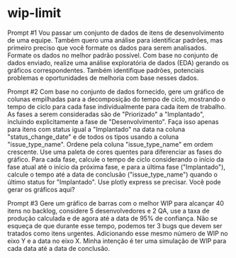 # wip-limit

Prompt #1
Vou passar um conjunto de dados de itens de desenvolvimento de uma equipe. Também quero uma análise para identificar padrões, mas primeiro preciso que você formate os dados para serem analisados. Formate os dados no melhor padrão possível. Com base no conjunto de dados enviado, realize uma análise exploratória de dados (EDA) gerando os gráficos correspondentes. Também identifique padrões, potenciais problemas e oportunidades de melhoria com base nesses dados.

Prompt #2
Com base no conjunto de dados fornecido, gere um gráfico de colunas empilhadas para a decomposição do tempo de ciclo, mostrando o tempo de ciclo para cada fase individualmente para cada item de trabalho. As fases a serem consideradas são de "Priorizado" a "Implantado", incluindo explicitamente a fase de "Desenvolvimento". Faça isso apenas para itens com status igual a "Implantado" na data na coluna "status_change_date" e de todos os tipos usando a coluna "issue_type_name". Ordene pela coluna "issue_type_name" em ordem crescente. Use uma paleta de cores quentes para diferenciar as fases do gráfico. Para cada fase, calcule o tempo de ciclo considerando o início da fase atual até o início da próxima fase, e para a última fase ("Implantado"), calcule o tempo até a data de conclusão ("issue_type_name") quando o último status for "Implantado". Use plotly express se precisar. Você pode gerar os gráficos aqui?

Prompt #3
Gere um gráfico de barras com o melhor WIP para alcançar 40 itens no backlog, considere 5 desenvolvedores e 2 QA, use a taxa de produção calculada e de agora até a data de 95% de confiança. Não se esqueça de que durante esse tempo, podemos ter 3 bugs que devem ser tratados como itens urgentes. Adicionando esse mesmo número de WIP no eixo Y e a data no eixo X. Minha intenção é ter uma simulação de WIP para cada data até a data de conclusão.
